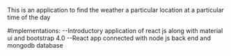 This is an application to find the weather a particular location at a particular time of the day 

#Implementations:
--Introductory application of react js along with material ui and bootstrap 4.0
--React app connected with node js back end and mongodb database
